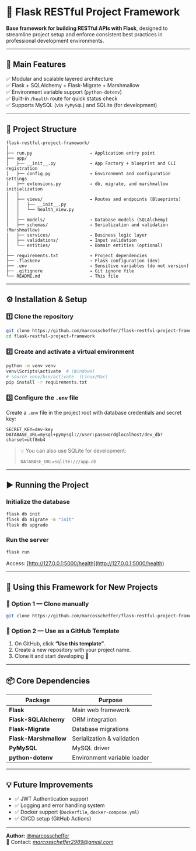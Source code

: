 # 🧩 Flask RESTful Project Framework

**Base framework for building RESTful APIs with Flask**, designed to streamline project setup and enforce consistent best practices in professional development environments.

---

## 🚀 Main Features

✅ Modular and scalable layered architecture  
✅ Flask + SQLAlchemy + Flask-Migrate + Marshmallow  
✅ Environment variable support (`python-dotenv`)  
✅ Built-in `/health` route for quick status check  
✅ Supports MySQL (via `PyMySQL`) and SQLite (for development)  

---

## 🧱 Project Structure

```
flask-restful-project-framework/
│
├── run.py                      → Application entry point
├── app/
│   ├── __init__.py             → App Factory + blueprint and CLI registration
│   ├── config.py               → Environment and configuration settings
│   ├── extensions.py           → db, migrate, and marshmallow initialization
│   │
│   ├── views/                  → Routes and endpoints (Blueprints)
│   │   ├── __init__.py
│   │   └── health_view.py
│   │
│   ├── models/                 → Database models (SQLAlchemy)
│   ├── schemas/                → Serialization and validation (Marshmallow)
│   ├── services/               → Business logic layer
│   ├── validations/            → Input validation
│   └── entities/               → Domain entities (optional)
│
├── requirements.txt            → Project dependencies
├── .flaskenv                   → Flask configuration (dev)
├── .env                        → Sensitive variables (do not version)
├── .gitignore                  → Git ignore file
└── README.md                   → This file
```

---

## ⚙️ Installation & Setup

### 1️⃣ Clone the repository
```bash
git clone https://github.com/marcosscheffer/flask-restful-project-framework.git
cd flask-restful-project-framework
```

### 2️⃣ Create and activate a virtual environment
```bash
python -m venv venv
venv\Scripts\activate  # (Windows)
# source venv/bin/activate  (Linux/Mac)
pip install -r requirements.txt
```

### 3️⃣ Configure the `.env` file
Create a `.env` file in the project root with database credentials and secret key:
```
SECRET_KEY=dev-key
DATABASE_URL=mysql+pymysql://user:password@localhost/dev_db?charset=utf8mb4
```

> 💡 You can also use SQLite for development:
> ```
> DATABASE_URL=sqlite:///app.db
> ```

---

## ▶️ Running the Project

### Initialize the database
```bash
flask db init
flask db migrate -m "init"
flask db upgrade
```

### Run the server
```bash
flask run
```

Access: [http://127.0.0.1:5000/health](http://127.0.0.1:5000/health)

---

## 🧩 Using this Framework for New Projects

### 🧱 Option 1 — Clone manually
```bash
git clone https://github.com/marcosscheffer/flask-restful-project-framework.git
```

### 🧱 Option 2 — Use as a GitHub Template
1. On GitHub, click **“Use this template”**.  
2. Create a new repository with your project name.  
3. Clone it and start developing 🚀

---

## 📦 Core Dependencies
| Package | Purpose |
|----------|----------|
| **Flask** | Main web framework |
| **Flask-SQLAlchemy** | ORM integration |
| **Flask-Migrate** | Database migrations |
| **Flask-Marshmallow** | Serialization & validation |
| **PyMySQL** | MySQL driver |
| **python-dotenv** | Environment variable loader |
---

## 💡 Future Improvements
- ✅ JWT Authentication support  
- ✅ Logging and error handling system  
- ✅ Docker support (`Dockerfile`, `docker-compose.yml`)  
- ✅ CI/CD setup (GitHub Actions)  

---

**Author:** [@marcosscheffer](https://github.com/marcosscheffer)  
📧 Contact: *marcosscheffer2989@gmail.com*
